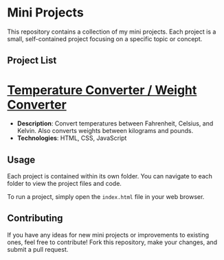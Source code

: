 # Mini Projects

This repository contains a collection of my mini projects. Each project is a small, self-contained project focusing on a specific topic or concept.

## Project List

 # [Temperature Converter / Weight Converter](https://yigitocak.github.io/mini-projects/index.html)
   - **Description**: Convert temperatures between Fahrenheit, Celsius, and Kelvin. Also converts weights between kilograms and pounds.
   - **Technologies**: HTML, CSS, JavaScript

## Usage

Each project is contained within its own folder. You can navigate to each folder to view the project files and code.

To run a project, simply open the `index.html` file in your web browser.

## Contributing

If you have any ideas for new mini projects or improvements to existing ones, feel free to contribute! Fork this repository, make your changes, and submit a pull request.
